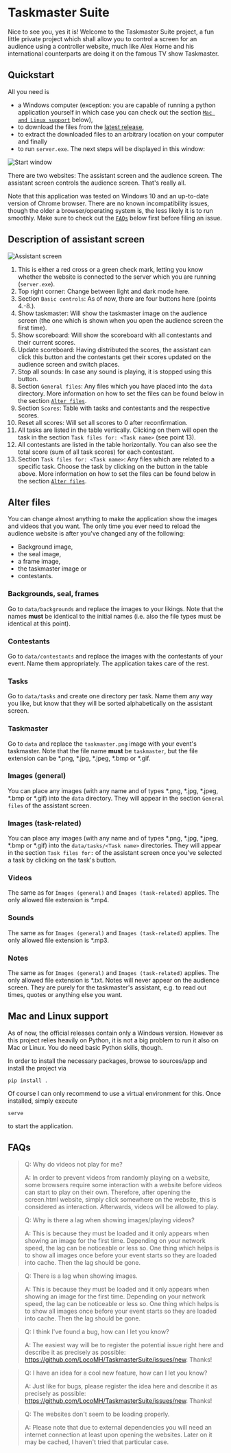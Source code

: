 # Taskmaster Suite
Nice to see you, yes it is! Welcome to the Taskmaster Suite project, a fun little private project which shall allow you to control a screen for an audience using a controller website, much like Alex Horne and his international counterparts are doing it on the famous TV show Taskmaster.

## Quickstart
All you need is
- a Windows computer (exception: you are capable of running a python application yourself in which case you can check out the section [`Mac and Linux support`](#mac-and-linux-support) below),
- to download the files from the [latest release](https://github.com/LocoMH/TaskmasterSuite/releases/latest),
- to extract the downloaded files to an arbitrary location on your computer and finally
- to run `server.exe`. The next steps will be displayed in this window:

![Start window](sources/readme/start_window.png)

There are two websites: The assistant screen and the audience screen. The assistant screen controls the audience screen. That's really all.

Note that this application was tested on Windows 10 and an up-to-date version of Chrome browser. There are no known incompatibility issues, though the older a browser/operating system is, the less likely it is to run smoothly. Make sure to check out the [`FAQs`](#faqs) below first before filing an issue.

## Description of assistant screen
![Assistant screen](sources/readme/assistant_screen.png)

1. This is either a red cross or a green check mark, letting you know whether the website is connected to the server which you are running (`server.exe`).
2. Top right corner: Change between light and dark mode here.
3. Section `Basic controls`: As of now, there are four buttons here (points 4.-8.).
4. Show taskmaster: Will show the taskmaster image on the audience screen (the one which is shown when you open the audience screen the first time).
5. Show scoreboard: Will show the scoreboard with all contestants and their current scores.
6. Update scoreboard: Having distributed the scores, the assistant can click this button and the contestants get their scores updated on the audience screen and switch places.
7. Stop all sounds: In case any sound is playing, it is stopped using this button.
8. Section `General files`: Any files which you have placed into the `data` directory. More information on how to set the files can be found below in the section [`Alter files`](#alter-files).
9. Section `Scores`: Table with tasks and contestants and the respective scores.
10. Reset all scores: Will set all scores to 0 after reconfirmation.
11. All tasks are listed in the table vertically. Clicking on them will open the task in the section `Task files for: <Task name>` (see point 13).
12. All contestants are listed in the table horizontally. You can also see the total score (sum of all task scores) for each contestant.
13. Section `Task files for: <Task name>`: Any files which are related to a specific task. Choose the task by clicking on the button in the table above. More information on how to set the files can be found below in the section [`Alter files`](#alter-files).

## Alter files
You can change almost anything to make the application show the images and videos that you want. The only time you ever need to reload the audience website is after you've changed any of the following:
- Background image,
- the seal image,
- a frame image,
- the taskmaster image or
- contestants.

### Backgrounds, seal, frames
Go to `data/backgrounds` and replace the images to your likings. Note that the names **must** be identical to the initial names (i.e. also the file types must be identical at this point).

### Contestants
Go to `data/contestants` and replace the images with the contestants of your event. Name them appropriately. The application takes care of the rest.

### Tasks
Go to `data/tasks` and create one directory per task. Name them any way you like, but know that they will be sorted alphabetically on the assistant screen.

### Taskmaster
Go to `data` and replace the `taskmaster.png` image with your event's taskmaster. Note that the file name **must** be `taskmaster`, but the file extension can be *.png, *.jpg, *.jpeg, *.bmp or *.gif.

### Images (general)
You can place any images (with any name and of types *.png, *.jpg, *.jpeg, *.bmp or *.gif) into the `data` directory. They will appear in the section `General files` of the assistant screen.

### Images (task-related)
You can place any images (with any name and of types *.png, *.jpg, *.jpeg, *.bmp or *.gif) into the `data/tasks/<Task name>` directories. They will appear in the section `Task files for:` of the assistant screen once you've selected a task by clicking on the task's button.

### Videos
The same as for `Images (general)` and `Images (task-related)` applies. The only allowed file extension is *.mp4.

### Sounds
The same as for `Images (general)` and `Images (task-related)` applies. The only allowed file extension is *.mp3.

### Notes
The same as for `Images (general)` and `Images (task-related)` applies. The only allowed file extension is *.txt. Notes will never appear on the audience screen. They are purely for the taskmaster's assistant, e.g. to read out times, quotes or anything else you want.

## Mac and Linux support
As of now, the official releases contain only a Windows version. However as this project relies heavily on Python, it is not a big problem to run it also on Mac or Linux. You do need basic Python skills, though.

In order to install the necessary packages, browse to sources/app and install the project via

```pip install .```

Of course I can only recommend to use a virtual environment for this.
Once installed, simply execute

```serve```

to start the application.

## FAQs
> Q: Why do videos not play for me?
> 
> A: In order to prevent videos from randomly playing on a website, some browsers require some interaction with a website before videos can start to play on their own. Therefore, after opening the screen.html website, simply click somewhere on the website, this is considered as interaction. Afterwards, videos will be allowed to play.

> Q: Why is there a lag when showing images/playing videos?
> 
> A: This is because they must be loaded and it only appears when showing an image for the first time. Depending on your network speed, the lag can be noticeable or less so. One thing which helps is to show all images once before your event starts so they are loaded into cache. Then the lag should be gone.

> Q: There is a lag when showing images.
> 
> A: This is because they must be loaded and it only appears when showing an image for the first time. Depending on your network speed, the lag can be noticeable or less so. One thing which helps is to show all images once before your event starts so they are loaded into cache. Then the lag should be gone.

> Q: I think I've found a bug, how can I let you know?
> 
> A: The easiest way will be to register the potential issue right here and describe it as precisely as possible: https://github.com/LocoMH/TaskmasterSuite/issues/new. Thanks!

> Q: I have an idea for a cool new feature, how can I let you know?
> 
> A: Just like for bugs, please register the idea here and describe it as precisely as possible: https://github.com/LocoMH/TaskmasterSuite/issues/new. Thanks!

> Q: The websites don't seem to be loading properly.
> 
> A: Please note that due to external dependencies you will need an internet connection at least upon opening the websites. Later on it may be cached, I haven't tried that particular case.
